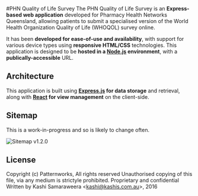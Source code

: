 #PHN Quality of Life Survey
The PHN Quality of Life Survey is an **Express-based web application** developed for Pharmacy Health Networks Queensland, allowing patients to submit a specialised version of the World Health Organization Quality of Life (WHOQOL) survey online.

It has been **developed for ease-of-use and availability**, with support for various device types using **responsive HTML/CSS** technologies. This application is designed to be **hosted in a [Node.js](https://nodejs.org/en/) environment**, with a **publically-accessible** URL.

## Architecture
This application is built using **[Express.js](http://expressjs.com/) for data storage** and retrieval, along with **[React](https://facebook.github.io/react/) for view management** on the client-side.

## Sitemap
This is a work-in-progress and so is likely to change often.

![Sitemap v1.2.0](https://www.dropbox.com/s/zoee5kxly7u9pcx/sitemap-v1.2.0.png?dl=1)

## License
Copyright (c) Patternworks, All rights reserved
Unauthorised copying of this file, via any medium is strictyle prohibited.
Proprietary and confidential
Written by Kashi Samaraweera &lt;kashi@kashis.com.au&gt;, 2016